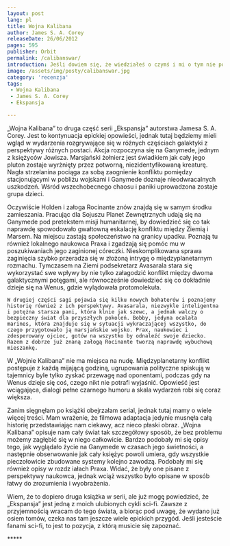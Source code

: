 ```yaml
---
layout: post
lang: pl
title: Wojna Kalibana
author: James S. A. Corey
releaseDate: 26/06/2012
pages: 595  
publisher: Orbit
permalink: /calibanswar/
introduction: Jeśli dowiem się, że wiedziałeś o czymś i mi o tym nie powiedziałeś, nie przyjmę tego zbyt dobrze - stwierdziła. - Nie jestem osobą, z którą chciałbyś zadzierać.
image: /assets/img/posty/calibanswar.jpg
category: 'recenzja'
tags:
 - Wojna Kalibana
 - James S. A. Corey
 - Ekspansja

---
```

  „Wojna Kalibana” to druga część serii „Ekspansja” autorstwa Jamesa S. A. Corey. Jest to kontynuacja epickiej opowieści, jednak tutaj będziemy mieli wgląd w wydarzenia rozgrywające się w różnych częściach galaktyki z perspektywy różnych postaci. Akcja rozpoczyna się na Ganymede, jednym z księżyców Jowisza. Marsjański żołnierz jest świadkiem jak cały jego pluton zostaje wyrżnięty przez potworną, niezidentyfikowaną kreaturę. Nagła strzelanina pociąga za sobą zaognienie konfliktu pomiędzy stacjonującymi w pobliżu wojskami i Ganymede doznaje nieodwracalnych uszkodzeń. Wśród wszechobecnego chaosu i paniki uprowadzona zostaje grupa dzieci.

  Oczywiście Holden i załoga Rocinante znów znajdą się w samym środku zamieszania. Pracując dla Sojuszu Planet Zewnętrznych udają się na Ganymede pod pretekstem misji humanitarnej, by dowiedzieć się co tak naprawdę spowodowało gwałtowną eskalację konfliktu między Ziemią i Marsem. Na miejscu zastają społeczeństwo na granicy upadku. Poznają tu również lokalnego naukowca Praxa i zgadzają się pomóc mu w poszukiwaniach jego zaginionej córeczki. Nieskomplikowana sprawa zaginięcia szybko przeradza się w złożoną intrygę o międzyplanetarnym rozmachu. Tymczasem na Ziemi podsekretarz Avasarala stara się wykorzystać swe wpływy by nie tylko załagodzić konflikt między dwoma galaktycznymi potęgami, ale równocześnie dowiedzieć się co dokładnie dzieje się na Wenus, gdzie wylądowała protomolekuła.

	W drugiej części sagi pojawia się kilku nowych bohaterów i poznajemy historię również z ich perspektywy. Avasarala, niezwykle inteligentna i potężna starsza pani, która klnie jak szewc, a jednak walczy o bezpieczny świat dla przyszłych pokoleń. Bobby, jedyna ocalała marines, która znajduje się w sytuacji wykraczającej wszystko, do czego przygotowało ją marsjańskie wojsko. Prax, naukowiec i zdesperowany ojciec, gotów na wszystko by odnaleźć swoje dziecko. Razem z dobrze już znaną załogą Rocinante tworzą naprawdę wybuchową mieszankę.

  W „Wojnie Kalibana” nie ma miejsca na nudę. Międzyplanetarny konflikt postępuje z każdą mijającą godziną, ugrupowania polityczne spiskują w tajemnicy byle tylko zyskać przewagę nad oponentami, podczas gdy na Wenus dzieje się coś, czego nikt nie potrafi wyjaśnić. Opowieść jest wciągająca, dialogi pełne czarnego humoru a skala wydarzeń robi się coraz większa.

  Zanim sięgnęłam po książki obejrzałam serial, jednak tutaj mamy o wiele więcej treści. Mam wrażenie, że filmowa adaptacja jedynie musnęła całą historię przedstawiając nam ciekawy, acz nieco płaski obraz. „Wojna Kalibana” opisuje nam cały świat tak szczegółowy sposób, że bez problemu możemy zagłębić się w niego całkowicie. Bardzo podobały mi się opisy tego, jak wyglądało życie na Ganymede w czasach jego świetności, a następnie obserwowanie jak cały księżyc powoli umiera, gdy wszystkie pieczołowicie zbudowane systemy kolejno zawodzą. Podobały mi się również opisy w rozdz iałach Praxa. Widać, że były one pisane z perspektywy naukowca, jednak wciąż wszystko było opisane w sposób łatwy do zrozumienia i wyobrażenia.

  Wiem, że to dopiero druga książka w serii, ale już mogę powiedzieć, że „Ekspansja” jest jedną z moich ulubionych cykli sci-fi. Zawsze z przyjemnością wracam do tego świata, a biorąc pod uwagę, że wydano już osiem tomów, czeka nas tam jeszcze wiele epickich przygód. Jeśli jesteście fanami sci-fi, to jest to pozycja, z którą musicie się zapoznać.

  \*\*\*\*\*
